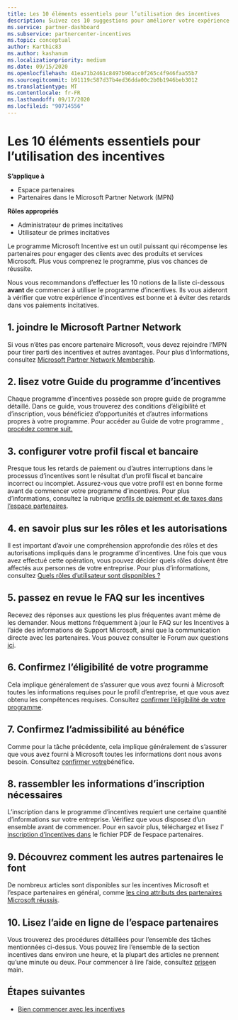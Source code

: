 ```yaml
---
title: Les 10 éléments essentiels pour l’utilisation des incentives
description: Suivez ces 10 suggestions pour améliorer votre expérience de programme incitative et recevoir des paiements plus tôt.
ms.service: partner-dashboard
ms.subservice: partnercenter-incentives
ms.topic: conceptual
author: Karthic83
ms.author: kashanum
ms.localizationpriority: medium
ms.date: 09/15/2020
ms.openlocfilehash: 41ea71b2461c8497b90acc0f265c4f946faa55b7
ms.sourcegitcommit: b91119c587d37b4ed36dda00c2b0b1946beb3012
ms.translationtype: MT
ms.contentlocale: fr-FR
ms.lasthandoff: 09/17/2020
ms.locfileid: "90714556"
---
```

# <a name="the-10-essentials-for-working-with-incentives"></a>Les 10 éléments essentiels pour l’utilisation des incentives

**S’applique à**

- Espace partenaires
- Partenaires dans le Microsoft Partner Network (MPN)

**Rôles appropriés**

- Administrateur de primes incitatives
- Utilisateur de primes incitatives

Le programme Microsoft Incentive est un outil puissant qui récompense les partenaires pour engager des clients avec des produits et services Microsoft. Plus vous comprenez le programme, plus vos chances de réussite.

Nous vous recommandons d’effectuer les 10 notions de la liste ci-dessous **avant** de commencer à utiliser le programme d’incentives. Ils vous aideront à vérifier que votre expérience d’incentives est bonne et à éviter des retards dans vos paiements incitatives.

## <a name="1-join-the-microsoft-partner-network"></a>1. joindre le Microsoft Partner Network

Si vous n’êtes pas encore partenaire Microsoft, vous devez rejoindre l’MPN pour tirer parti des incentives et autres avantages. Pour plus d’informations, consultez [Microsoft Partner Network Membership](https://partner.microsoft.com/membership).

## <a name="2-read-your-incentives-program-guide"></a>2. lisez votre Guide du programme d’incentives

Chaque programme d’incentives possède son propre guide de programme détaillé. Dans ce guide, vous trouverez des conditions d’éligibilité et d’inscription, vous bénéficiez d’opportunités et d’autres informations propres à votre programme. Pour accéder au Guide de votre programme [, procédez comme suit.](incentives-determined-your-program-eligibility.md#determining-your-program-eligibility)

## <a name="3-set-up-your-tax-and-banking-profile"></a>3. configurer votre profil fiscal et bancaire

Presque tous les retards de paiement ou d’autres interruptions dans le processus d’incentives sont le résultat d’un profil fiscal et bancaire incorrect ou incomplet. Assurez-vous que votre profil est en bonne forme avant de commencer votre programme d’incentives. Pour plus d’informations, consultez la rubrique [profils de paiement et de taxes dans l’espace partenaires](incentives-create-and-manage-your-payout-and-tax-profiles.md).

## <a name="4-learn-about-roles-and-permissions"></a>4. en savoir plus sur les rôles et les autorisations

Il est important d’avoir une compréhension approfondie des rôles et des autorisations impliqués dans le programme d’incentives. Une fois que vous avez effectué cette opération, vous pouvez décider quels rôles doivent être affectés aux personnes de votre entreprise. Pour plus d’informations, consultez [Quels rôles d’utilisateur sont disponibles ?](incentives-faq.md#what-user-roles-are-available)

## <a name="5-review-the-incentives-faq"></a>5. passez en revue le FAQ sur les incentives

Recevez des réponses aux questions les plus fréquentes avant même de les demander. Nous mettons fréquemment à jour le FAQ sur les Incentives à l’aide des informations de Support Microsoft, ainsi que la communication directe avec les partenaires. Vous pouvez consulter le Forum aux questions [ici](incentives-faq.md).

## <a name="6-confirm-your-program-eligibility"></a>6. Confirmez l’éligibilité de votre programme

Cela implique généralement de s’assurer que vous avez fourni à Microsoft toutes les informations requises pour le profil d’entreprise, et que vous avez obtenu les compétences requises. Consultez [confirmer l’éligibilité de votre programme](incentives-determined-your-program-eligibility.md).

## <a name="7-confirm-your-earnings-eligibility"></a>7. Confirmez l’admissibilité au bénéfice

Comme pour la tâche précédente, cela implique généralement de s’assurer que vous avez fourni à Microsoft toutes les informations dont nous avons besoin. Consultez [confirmer votre](incentives-confirm-your-earnings-eligibility.md)bénéfice.

## <a name="8-gather-the-necessary-enrollment-information"></a>8. rassembler les informations d’inscription nécessaires

L’inscription dans le programme d’incentives requiert une certaine quantité d’informations sur votre entreprise. Vérifiez que vous disposez d’un ensemble avant de commencer. Pour en savoir plus, téléchargez et lisez l' [inscription d’incentives dans](https://assetsprod.microsoft.com/partner-center-incentives-enrollment.pdf) le fichier PDF de l’espace partenaires.

## <a name="9-learn-how-other-partners-do-it"></a>9. Découvrez comment les autres partenaires le font

De nombreux articles sont disponibles sur les incentives Microsoft et l’espace partenaires en général, comme [les cinq attributs des partenaires Microsoft réussis](https://www.microsoft.com/en-us/us-partner-blog/2019/08/29/the-five-attributes-of-successful-microsoft-partners/).

## <a name="10-read-the-partner-center-online-help"></a>10. Lisez l’aide en ligne de l’espace partenaires

Vous trouverez des procédures détaillées pour l’ensemble des tâches mentionnées ci-dessus. Vous pouvez lire l’ensemble de la section incentives dans environ une heure, et la plupart des articles ne prennent qu’une minute ou deux. Pour commencer à lire l’aide, consultez [prise](incentives-get-started-intro.md)en main.

## <a name="next-steps"></a>Étapes suivantes

- [Bien commencer avec les incentives](incentives-get-started-intro.md)
